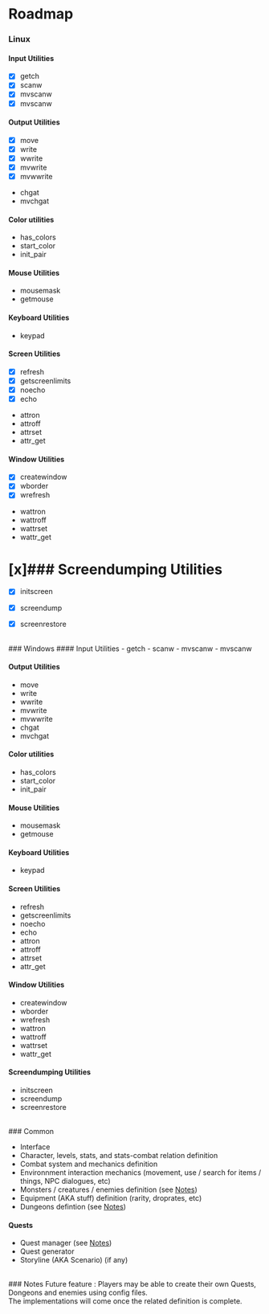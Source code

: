 # Roadmap

### Linux 
#### Input Utilities
- [x] getch
- [x] scanw
- [x] mvscanw
- [x] mvscanw
  
#### Output Utilities
- [x] move
- [x] write
- [x] wwrite
- [x] mvwrite
- [x] mvwwrite
- chgat
- mvchgat

#### Color utilities
- has_colors
- start_color
- init_pair

#### Mouse Utilities
- mousemask
- getmouse

#### Keyboard Utilities
- keypad

#### Screen Utilities
- [x] refresh
- [x] getscreenlimits
- [x] noecho
- [x] echo
- attron
- attroff
- attrset
- attr_get

#### Window Utilities
- [x] createwindow
- [x] wborder
- [x] wrefresh
- wattron
- wattroff
- wattrset
- wattr_get
  
# [x]### Screendumping Utilities
- [x] initscreen
- [x] screendump
- [x] screenrestore


<br>
### Windows
#### Input Utilities
- getch
- scanw
- mvscanw
- mvscanw
  
#### Output Utilities
- move
- write
- wwrite
- mvwrite
- mvwwrite
- chgat
- mvchgat

#### Color utilities
- has_colors
- start_color
- init_pair

#### Mouse Utilities
- mousemask
- getmouse

#### Keyboard Utilities
- keypad

#### Screen Utilities
- refresh
- getscreenlimits
- noecho
- echo
- attron
- attroff
- attrset
- attr_get

#### Window Utilities
- createwindow
- wborder
- wrefresh
- wattron
- wattroff
- wattrset
- wattr_get
  
#### Screendumping Utilities
- initscreen
- screendump
- screenrestore

<br>
### Common

- Interface
- Character, levels, stats, and stats-combat relation definition
- Combat system and mechanics definition
- Environnment interaction mechanics (movement, use / search for items / things, NPC dialogues, etc)
- Monsters / creatures / enemies definition (see [Notes](#notes))
- Equipment (AKA stuff) definition (rarity, droprates, etc)
- Dungeons defintion (see [Notes](#notes))

#### Quests
- Quest manager (see [Notes](#notes))
- Quest generator
- Storyline (AKA Scenario) (if any)

<br>
### Notes
Future feature : Players may be able to create their own Quests, Dongeons and enemies using config files.<br>
The implementations will come once the related definition is complete.<br>